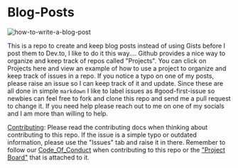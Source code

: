 # Blog-Posts

![how-to-write-a-blog-post](https://user-images.githubusercontent.com/14003326/217071909-471b0d53-d1f9-463e-827c-e5a989bdc32c.png)

This is a repo to create and keep blog posts instead of using Gists before I post them to Dev.to, I like to do it this way.... Github provides a nice way to organize and keep track of repos called "Projects". You can click on Projects here and view an example of how to use a project to organize and keep track of issues in a repo. If you notice a typo on one of my posts, please raise an issue so I can keep track of it and update. Since these are all done in simple `markdown` I like to label issues as #good-first-issue so newbies can feel free to fork and clone this repo and send me a pull request to change it. If you need help please reach out to me on one of my socials and I am more than willing to help.

[Contributing](/Docs/CONTRIBUTING.md): Please read the contributing docs when thinking about contributing to this repo. If the issue is a simple typo or outdated information, please use the "Issues" tab and raise it in there. Remember to follow our [Code_Of_Conduct](/Docs/CODE_OF_CONDUCT.md) when contributing to this repo or the ["Project Board"](https://github.com/users/yosileyid/projects/11) that is attached to it. 